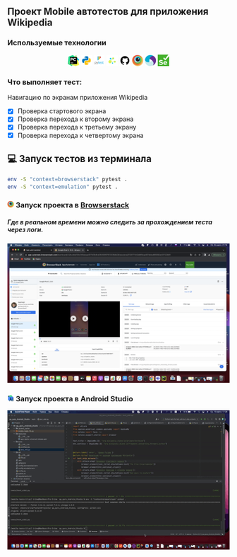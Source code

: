 ## Проект Mobile автотестов для приложения Wikipedia

<!-- Технологии -->

### Используемые технологии
<p  align="center">
  <code><img width="5%" title="Pycharm" src="./attachments/logo/pycharm.png"></code>
  <code><img width="5%" title="Python" src="./attachments/logo/python.png"></code>
  <code><img width="5%" title="Pytest" src="./attachments/logo/pytest.png"></code>
  <code><img width="5%" title="Selene" src="./attachments/logo/selene.png"></code>
  <code><img width="5%" title="GitHub" src="./attachments/logo/github.png"></code>
  <code><img width="5%" title="Browserstack" src="./attachments/logo/browserstack.png"></code>
  <code><img width="5%" title="Appium" src="./attachments/logo/appium.png"></code>
  <code><img width="5%" title="Selenium" src="./attachments/logo/selenium.png"></code>

</p>

### Что выполняет тест:
Навигацию по экранам приложения Wikipedia 
- [x] Проверка стартового экрана
- [x] Проверка перехода к второму экрана
- [x] Проверка перехода к третьему экрану
- [x] Проверка перехода к четвертому экрана

## :computer: Запуск тестов из терминала
```bash
env -S "context=browserstack" pytest .
env -S "context=emulation" pytest .
```

<!-- Browserstack -->

### <img width="3%" title="Browserstack" src="tests/attachments/logo/browserstack.png"> Запуск проекта в [Browserstack](https://app-automate.browserstack.com/dashboard/v2/builds/f28c349abaad3f7d39dfcd35456f87613336db26/sessions/5120171442d8f8caa501ddce865892e431122b91)
##### Где в реальном времени можно следить за прохождением теста через логи.

![This is an image](attachments/screenshots/browserstack.png)

<!-- Android Studio -->
### <img width="3%" title="Android Studio" src="tests/attachments/logo/android-studio-icon.png"> Запуск проекта в Android Studio
![This is an image](attachments/video/video.gif)